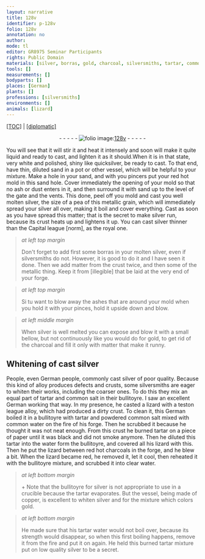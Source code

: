 ```yaml
---
layout: narrative
title: 128v
identifier: p-128v
folio: 128v
annotation: no
author:
mode: tl
editor: GR8975 Seminar Participants
rights: Public Domain
materials: [silver, borras, gold, charcoal, silversmiths, tartar, common salt, water, paper, copper, tartar water]
tools: []
measurements: []
bodyparts: []
places: [German]
plants: []
professions: [silversmiths]
environments: []
animals: [lizard]
---
```


<p><a href="{{ site.baseurl }}/translation/">[TOC]</a> | <a href="{{ site.baseurl }}/_texts/p-128v_tc.md/">[diplomatic]</a></p><div class="folio" align="center">- - - - - <a href="http://gallica.bnf.fr/ark:/12148/btv1b10500001g/f262.image" target="_blank"><img src="https://cu-mkp.github.io/2017-workshop-edition/assets/photo-icon.png" alt="folio image: " style="display:inline-block; margin-bottom:-3px;"/>128v</a> - - - - - </div>  
  
 You will see that it will stir it and heat it intensely and soon will make it quite liquid and ready to cast, and lighten it as it should.When it is in that state, very white and polished, shiny like quicksilver, be ready to cast. To that end, have thin, diluted sand in a pot or other vessel, which will be helpful to your mixture. Make a hole in your sand, and with you pincers put your red hot mold in this sand hole. Cover immediately the opening of your mold so that no ash or dust enters in it, and then surround it with sand up to the level of the gate and the vents. This done, peel off you mold and cast you well molten <span class="m">silver</span>, the size of a pea of this metallic grain, which will immediately spread your <span class="m">silver</span> all over, making it boil and cover everything. Cast as soon as you have spread this matter; that is the secret to make <span class="m">silver</span> run, because its crust heats up and lightens it up. You can cast <span class="m">silver</span> thinner than the Capital league [norm], as the royal one. 
 
> *at left top margin*
> 
> 
>   Don't forget to add first some <span class="m">borras</span> in your molten <span class="m">silver</span>, even if <span class="pro">silversmiths</span> do not. However, it is good to do it and I have seen it done. Then we add matter from the crust twice, and then some of the metallic thing. Keep it from [illegible] that be laid at the very end of your forge.
 
> *at left top margin*
> 
> 
>   Si tu want to blow away the ashes that are around your mold when you hold it with your pinces, hold it upside down and blow.
 
> *at left middle margin*
> 
> 
>   When <span class="m">silver</span> is well melted you can expose and blow it with a small bellow, but not continuously like you would do for <span class="m">gold</span>, to get rid of the <span class="m">charcoal</span> and fill it only with matter that make it runny.
 
 
  

## Whitening of cast <span class="m">silver</span>

 
 People, even <span class="pl">German</span> people, commonly cast <span class="m">silver</span> of poor quality. Because this kind of alloy produces defects and crusts, some <span class="m">silversmiths</span> are eager to whiten their works, including the coarser ones. To do this they mix an equal part of <span class="m">tartar</span> and <span class="m">common salt</span> in their bullitoyre. I saw an excellent German working that way. In my presence, he casted a lizard with a teston league alloy, which had produced a dirty crust. To clean it, this German boiled it in a bullitoyre with <span class="m">tartar</span> and powdered <span class="m">common salt</span> mixed with common <span class="m">water</span> on the fire of his forge. Then he scrubbed it because he thought it was not neat enough. From this crust he burned <span class="m">tartar</span> on a piece of <span class="m">paper</span> until it was black and did not smoke anymore. Then he diluted this <span class="m">tartar</span> into the <span class="m">water</span> form the bullitoyre, and covered all his <span class="al">lizard</span> with this. Then he put the <span class="al">lizard</span> between red hot charcoals in the forge, and he blew a bit. When the <span class="al">lizard</span> became red, he removed it, let it cool, then reheated it with the bullitoyre mixture, and scrubbed it into clear water.
 
> *at left bottom margin*
> 
> 
>   \+ Note that the bullitoyre for <span class="m">silver</span> is not appropriate to use in a crucible because the <span class="m">tartar</span> evaporates. But the vessel, being made of <span class="m">copper</span>, is excellent to whiten <span class="m">silver</span> and for the mixture which colors <span class="m">gold</span>.
 
> *at left bottom margin*
> 
> 
>   He made sure that his <span class="m">tartar water</span> would not boil over, because its strength would disappear, so when this first boiling happens, remove it from the fire and put it on again. He held this burned <span class="m">tartar</span> mixture put on low quality <span class="m">silver</span> to be a secret.
 
